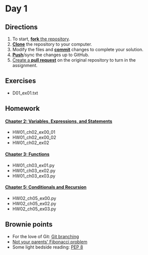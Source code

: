 # Day 1

## Directions

1. To start, [**fork** the repository][forking].
2. [**Clone**][ref-clone] the repository to your computer.
3. Modify the files and [**commit**][ref-commit] changes to complete your solution.
4. [**Push**][ref-push]/sync the changes up to GitHub.
5. [Create a **pull request**][pull-request] on the original repository to turn in the assignment.

## Exercises
+ D01_ex01.txt



## Homework
#### [Chapter 2: Variables, Expressions, and Statements][ch2]
+ HW01_ch02_ex00_01
+ HW01_ch02_ex00_02
+ HW01_ch02_ex02

#### [Chapter 3: Functions][ch3]
+ HW01_ch03_ex01.py
+ HW01_ch03_ex02.py
+ HW01_ch03_ex03.py

#### [Chapter 5: Conditionals and Recursion][ch5]
+ HW02_ch05_ex00.py
+ HW02_ch05_ex02.py
+ HW02_ch05_ex03.py

## Brownie points
+ For the love of Git: [Git branching][git-branching]
+ [Not your parents' Fibonacci problem][euler-fibonacci]
+ Some light bedside reading: [PEP 8][pep-8]

<!-- Links -->

[forking]: https://guides.github.com/activities/forking/
[ref-clone]: http://gitref.org/creating/#clone
[ref-commit]: http://gitref.org/basic/#commit
[ref-push]: http://gitref.org/remotes/#push
[pull-request]: https://help.github.com/articles/creating-a-pull-request

[ch1]: http://greenteapress.com/thinkpython2/html/thinkpython2002.html
[ch2]: http://greenteapress.com/thinkpython2/html/thinkpython2003.html
[ch3]: https://greenteapress.com/thinkpython2/html/thinkpython2004.html
[ch5]: https://greenteapress.com/thinkpython2/html/thinkpython2006.html

[git-branching]: https://learngitbranching.js.org/?locale=en_US
[euler-fibonacci]: https://projecteuler.net/problem=2
[pep-8]: https://www.python.org/dev/peps/pep-0008/
